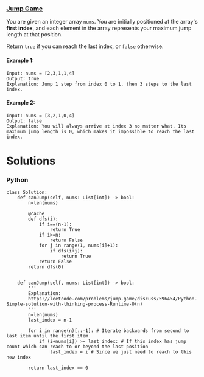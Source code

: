 ### [Jump Game](https://leetcode.com/problems/jump-game/) <br>

You are given an integer array `nums`. You are initially positioned at the array's **first index**, and each element in the array represents your maximum jump length at that position.

Return `true` if you can reach the last index, or `false` otherwise.



#### Example 1:

```
Input: nums = [2,3,1,1,4]
Output: true
Explanation: Jump 1 step from index 0 to 1, then 3 steps to the last index.

```


#### Example 2:

```
Input: nums = [3,2,1,0,4]
Output: false
Explanation: You will always arrive at index 3 no matter what. Its maximum jump length is 0, which makes it impossible to reach the last index.

```


# Solutions

### Python
```
class Solution:
    def canJump(self, nums: List[int]) -> bool:
        n=len(nums)

        @cache
        def dfs(i):
            if i==(n-1):
                return True
            if i>=n:
                return False
            for j in range(1, nums[i]+1):
                if dfs(i+j):
                    return True
            return False
        return dfs(0)

        
    def canJump(self, nums: List[int]) -> bool:
        '''
        Explanation:
        https://leetcode.com/problems/jump-game/discuss/596454/Python-Simple-solution-with-thinking-process-Runtime-O(n)
        '''
        n=len(nums)
        last_index = n-1
        
        for i in range(n)[::-1]: # Iterate backwards from second to last item until the first item
            if (i+nums[i]) >= last_index: # If this index has jump count which can reach to or beyond the last position
                last_index = i # Since we just need to reach to this new index
        
        return last_index == 0

```
